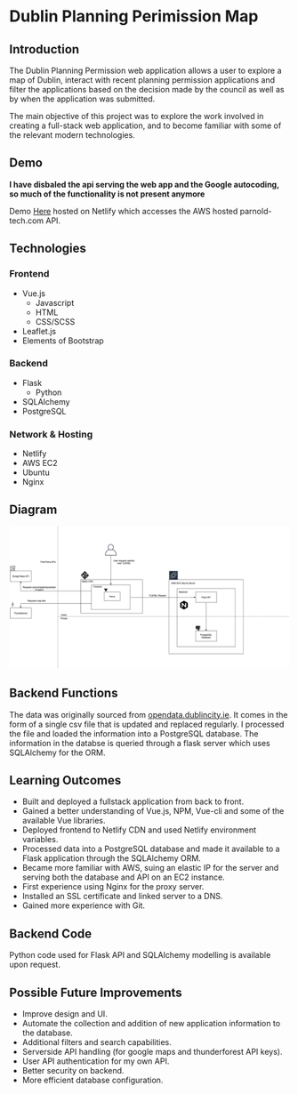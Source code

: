 # Dublin Planning Perimission Map

## Introduction

The Dublin Planning Permission web application allows a user to explore a map of Dublin,
interact with recent planning permission applications and filter
the applications based on the decision made by the council as well as 
by when the application was submitted.

The main objective of this project was to explore the work involved in creating a full-stack web application, 
and to become familiar with some of the relevant modern technologies.

## Demo

**I have disbaled the api serving the web app and the Google autocoding, so much of the functionality is not present anymore**

Demo [Here](https://competent-jennings-57a7ec.netlify.app/) hosted on Netlify which accesses the AWS hosted parnold-tech.com API. 

## Technologies

### Frontend
- Vue.js
    - Javascript
    - HTML
    - CSS/SCSS
- Leaflet.js
- Elements of Bootstrap

### Backend
- Flask
    - Python
- SQLAlchemy
- PostgreSQL

### Network & Hosting
- Netlify
- AWS EC2
- Ubuntu
- Nginx 


## Diagram

![Flow Chart](./docs/flowchart_white.png)

## Backend Functions
The data was originally sourced from [opendata.dublincity.ie](https://opendata.dublincity.ie/PandDOpenData/).
It comes in the form of a single csv file that is updated and replaced regularly.
I processed the file and loaded the information into a PostgreSQL database. 
The information in the databse is queried through a flask server which uses SQLAlchemy for the ORM.

## Learning Outcomes
- Built and deployed a fullstack application from back to front.
- Gained a better understanding of Vue.js, NPM, Vue-cli and some of the available Vue libraries.
- Deployed frontend to Netlify CDN and used Netlify environment variables.
- Processed data into a PostgreSQL database and made it available to a Flask application through the SQLAlchemy ORM.
- Became more familiar with AWS, suing an elastic IP for the server and serving both the database and API on an EC2 instance.
- First experience using Nginx for the proxy server.
- Installed an SSL certificate and linked server to a DNS.
- Gained more experience with Git.

## Backend Code

Python code used for Flask API and SQLAlchemy modelling is available upon request.

## Possible Future Improvements

- Improve design and UI.
- Automate the collection and addition of new application information to the database.
- Additional filters and search capabilities.
- Serverside API handling (for google maps and thunderforest API keys).
- User API authentication for my own API.
- Better security on backend.
- More efficient database configuration.

